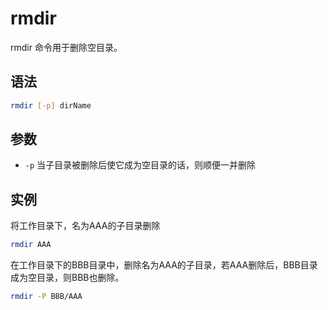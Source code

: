 # rmdir

rmdir 命令用于删除空目录。

## 语法

```bash
rmdir [-p] dirName
```

## 参数

- `-p` 当子目录被删除后使它成为空目录的话，则顺便一并删除

## 实例

将工作目录下，名为AAA的子目录删除

```bash
rmdir AAA
```

在工作目录下的BBB目录中，删除名为AAA的子目录，若AAA删除后，BBB目录成为空目录，则BBB也删除。

```bash
rmdir -P BBB/AAA
```
